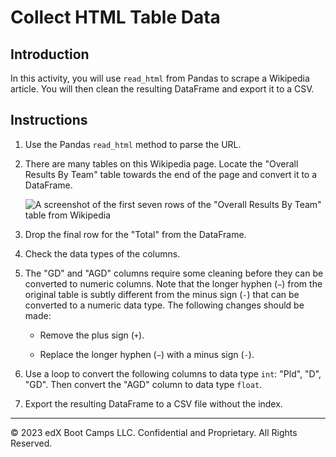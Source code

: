 # Collect HTML Table Data

## Introduction

In this activity, you will use `read_html` from Pandas to scrape a Wikipedia article. You will then clean the resulting DataFrame and export it to a CSV.

## Instructions

1. Use the Pandas `read_html` method to parse the URL.

2. There are many tables on this Wikipedia page. Locate the "Overall Results By Team" table towards the end of the page and convert it to a DataFrame.

    ![A screenshot of the first seven rows of the "Overall Results By Team" table from Wikipedia](https://static.bc-edx.com/ai/ail-v-1-0/m6/lesson_1/img/overall-results-by-team-table.png)

3. Drop the final row for the "Total" from the DataFrame.

4. Check the data types of the columns.

5. The "GD" and "AGD" columns require some cleaning before they can be converted to numeric columns. Note that the longer hyphen (`−`) from the original table is subtly different from the minus sign (`-`) that can be converted to a numeric data type. The following changes should be made:

    * Remove the plus sign (`+`).

    * Replace the longer hyphen (`−`) with a minus sign (`-`).

6. Use a loop to convert the following columns to data type `int`: "Pld", "D", "GD". Then convert the "AGD" column to data type `float`.

7. Export the resulting DataFrame to a CSV file without the index.

---

© 2023 edX Boot Camps LLC. Confidential and Proprietary. All Rights Reserved.
